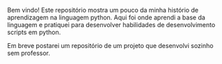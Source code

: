 Bem vindo!
Este repositório mostra um pouco da minha histório de aprendizagem na linguagem python.
Aqui foi onde aprendi a base da linguagem e pratiquei para desenvolver habilidades de desenvolvimento scripts em python.

Em breve postarei um repositório de um projeto que desenvolvi sozinho sem professor.
